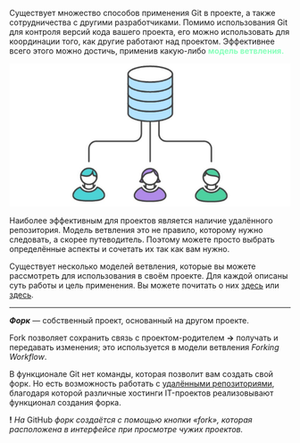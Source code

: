 Существует множество способов применения Git в проекте, а также сотрудничества с другими разработчиками. Помимо использования Git для контроля версий кода вашего проекта, его можно использовать для координации того, как другие работают над проектом. Эффективнее всего этого можно достичь, применив какую-либо __<span style="color:#8FB">модель ветвления.</span>__

![branches](./assets/gitbr.jpg)

Наиболее эффективным для проектов является наличие удалённого репозитория. Модель ветвления это не правило, которому нужно следовать, а скорее путеводитель. Поэтому можете просто выбрать определённые аспекты и сочетать их так как вам нужно.

Существует несколько моделей ветвления, которые вы можете рассмотреть для использования в своём проекте. Для каждой описаны суть работы и цель применения. Вы можете почитать о них [здесь](https://proglib.io/p/git-workflow) или [здесь](https://javarush.ru/groups/posts/2693-komandnaja-rabota-bez-putanicih-razbiraem-strategii-vetvlenija-v-gite).

---

___Форк___ — собственный проект, основанный на другом проекте.

Fork позволяет сохранить связь с проектом-родителем __->__ получать и передавать изменения; это используется в модели ветвления _Forking Workflow_.

В функционале Git нет команды, которая позволит вам создать свой форк. Но есть возможность работать с [удалёнными репозиториями](remote%20repository.md), благодаря которой различные хостинги IT-проектов реализовывают функционал создания форка.

__!__ _На_ GitHub _форк создаётся с помощью кнопки «fork», которая расположена в интерфейсе при просмотре чужих проектов._